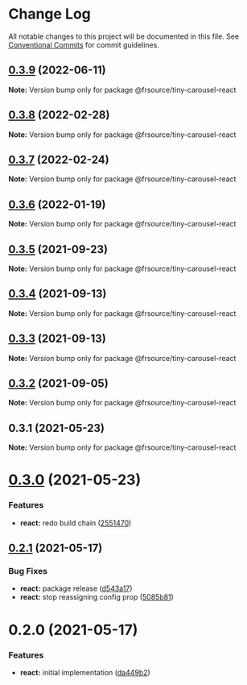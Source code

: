 # Change Log

All notable changes to this project will be documented in this file.
See [Conventional Commits](https://conventionalcommits.org) for commit guidelines.

## [0.3.9](https://github.com/FRSource/tiny-carousel/compare/@frsource/tiny-carousel-react@0.3.8...@frsource/tiny-carousel-react@0.3.9) (2022-06-11)

**Note:** Version bump only for package @frsource/tiny-carousel-react





## [0.3.8](https://github.com/FRSource/tiny-carousel/compare/@frsource/tiny-carousel-react@0.3.7...@frsource/tiny-carousel-react@0.3.8) (2022-02-28)

**Note:** Version bump only for package @frsource/tiny-carousel-react





## [0.3.7](https://github.com/FRSource/tiny-carousel/compare/@frsource/tiny-carousel-react@0.3.6...@frsource/tiny-carousel-react@0.3.7) (2022-02-24)

**Note:** Version bump only for package @frsource/tiny-carousel-react





## [0.3.6](https://github.com/FRSource/tiny-carousel/compare/@frsource/tiny-carousel-react@0.3.5...@frsource/tiny-carousel-react@0.3.6) (2022-01-19)

**Note:** Version bump only for package @frsource/tiny-carousel-react





## [0.3.5](https://github.com/FRSource/tiny-carousel/compare/@frsource/tiny-carousel-react@0.3.4...@frsource/tiny-carousel-react@0.3.5) (2021-09-23)

**Note:** Version bump only for package @frsource/tiny-carousel-react





## [0.3.4](https://github.com/FRSource/tiny-carousel/compare/@frsource/tiny-carousel-react@0.3.3...@frsource/tiny-carousel-react@0.3.4) (2021-09-13)

**Note:** Version bump only for package @frsource/tiny-carousel-react





## [0.3.3](https://github.com/FRSource/tiny-carousel/compare/@frsource/tiny-carousel-react@0.3.2...@frsource/tiny-carousel-react@0.3.3) (2021-09-13)

**Note:** Version bump only for package @frsource/tiny-carousel-react





## [0.3.2](https://github.com/FRSource/tiny-carousel/compare/@frsource/tiny-carousel-react@0.3.1...@frsource/tiny-carousel-react@0.3.2) (2021-09-05)

**Note:** Version bump only for package @frsource/tiny-carousel-react





## 0.3.1 (2021-05-23)

**Note:** Version bump only for package @frsource/tiny-carousel-react





# [0.3.0](https://github.com/FRSource/tiny-carousel/compare/@frsource/tiny-carousel-react@0.2.1...@frsource/tiny-carousel-react@0.3.0) (2021-05-23)


### Features

* **react:** redo build chain ([2551470](https://github.com/FRSource/tiny-carousel/commit/25514707dafe670617a1021eb54a311d7530621c))





## [0.2.1](https://github.com/FRSource/tiny-carousel/compare/@frsource/tiny-carousel-react@0.2.0...@frsource/tiny-carousel-react@0.2.1) (2021-05-17)


### Bug Fixes

* **react:** package release ([d543a17](https://github.com/FRSource/tiny-carousel/commit/d543a1735794859a1a4f21d85cd4ac1654f5a3d8))
* **react:** stop reassigning config prop ([5085b81](https://github.com/FRSource/tiny-carousel/commit/5085b81d48c5329c7e7f86f198068247f658b1b6))





# 0.2.0 (2021-05-17)


### Features

* **react:** initial implementation ([da449b2](https://github.com/FRSource/tiny-carousel/commit/da449b28e319757b6202cfe7fa9c4c3d32cdb768))
